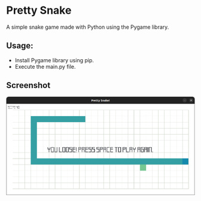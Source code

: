
# Pretty Snake
A simple snake game made with Python using the Pygame library.
## Usage:
* Install Pygame library using pip.
* Execute the main.py file.
## Screenshot
![Screenshot](Screenshot.png)